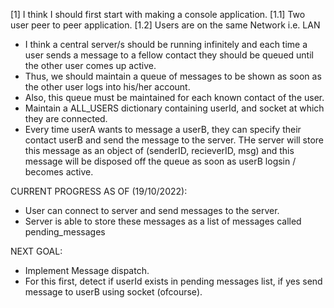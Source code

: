 [1] I think I should first start with making a console application.
    [1.1] Two user peer to peer application.
    [1.2] Users are on the same Network i.e. LAN 

- I think a central server/s should be running infinitely and each time a user sends a message to a fellow contact they should be queued until the other user comes up active.
- Thus, we should maintain a queue of messages to be shown as soon as the other user logs into his/her account.
- Also, this queue must be maintained for each known contact of the user.
- Maintain a ALL_USERS dictionary containing userId, and socket at which they are connected.
- Every time userA wants to message a userB, they can specify their contact userB and send the message to the server. THe server will store this message as an object of (senderID, recieverID, msg) and this message will be disposed off the queue as soon as userB logsin / becomes active.

CURRENT PROGRESS AS OF (19/10/2022):
- User can connect to server and send messages to the server.
- Server is able to store these messages as a list of messages called pending_messages

NEXT GOAL:
- Implement Message dispatch.
- For this first, detect if userId exists in pending messages list, if yes send message to userB using socket
(ofcourse).